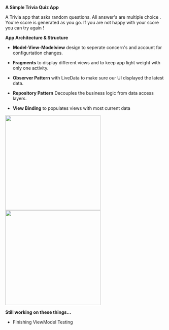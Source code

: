 **A Simple Trivia Quiz App**

A Trivia app that asks random questions.
All answer's are multiple choice . You're score is generated as you go. If you are not happy with your score you can try again ! 


**App Architecture & Structure**


- **Model-View-Modelview** design to seperate concern's and account for configurtation changes.


-  **Fragments** to display different views and to keep app light weight with only one activity.


- **Observer Pattern** with LiveData to make sure our UI displayed the latest data. 


-  **Repository Pattern**  Decouples the business logic from data access layers.


- **View Binding** to populates views with most current data



<img src="https://github.com/Melinag1992/SimpleQuizApp/assets/22303069/5400aa33-12e1-4c71-b5fb-81b284eb2b08" width="300" />  <img src="https://github.com/Melinag1992/SimpleQuizApp/assets/22303069/a78d29c6-ed86-46b2-9397-c920312273e5" width="300" />


**Still working on these things...**


- Finishing ViewModel Testing



